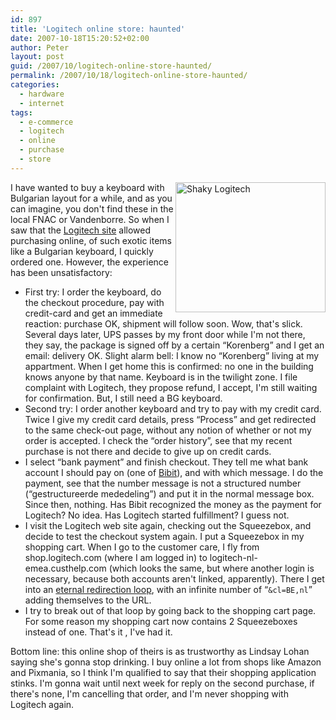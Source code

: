 ```yaml
---
id: 897
title: 'Logitech online store: haunted'
date: 2007-10-18T15:20:52+02:00
author: Peter
layout: post
guid: /2007/10/logitech-online-store-haunted/
permalink: /2007/10/18/logitech-online-store-haunted/
categories:
  - hardware
  - internet
tags:
  - e-commerce
  - logitech
  - online
  - purchase
  - store
---
```

[<img  width="240" src="http://farm3.static.flickr.com/2023/1617099492_01a17a2b62_m.jpg" alt="Shaky Logitech" height="208" style="float: right" />](http://www.flickr.com/photos/pforret/1617099492/ "Photo Sharing") I have wanted to buy a keyboard with Bulgarian layout for a while, and as you can imagine, you don't find these in the local FNAC or Vandenborre. So when I saw that the [Logitech site](http://www.logitech.be) allowed purchasing online, of such exotic items like a Bulgarian keyboard, I quickly ordered one. However, the experience has been unsatisfactory:

  * First try: I order the keyboard, do the checkout procedure, pay with credit-card and get an immediate reaction: purchase OK, shipment will follow soon. Wow, that's slick. Several days later, UPS passes by my front door while I'm not there, they say, the package is signed off by a certain &#8220;Korenberg&#8221; and I get an email: delivery OK. Slight alarm bell: I know no &#8220;Korenberg&#8221; living at my appartment. When I get home this is confirmed: no one in the building knows anyone by that name. Keyboard is in the twilight zone. I file complaint with Logitech, they propose refund, I accept, I'm still waiting for confirmation. But, I still need a BG keyboard.
  * Second try: I order another keyboard and try to pay with my credit card. Twice I give my credit card details, press &#8220;Process&#8221; and get redirected to the same check-out page, without any notion of whether or not my order is accepted. I check the &#8220;order history&#8221;, see that my recent purchase is not there and decide to give up on credit cards.
  * I select &#8220;bank payment&#8221; and finish checkout. They tell me what bank account I should pay on (one of [Bibit](http://www.bibit.com/)), and with which message. I do the payment, see that the number message is not a structured number (&#8220;gestructureerde mededeling&#8221;) and put it in the normal message box. Since then, nothing. Has Bibit recognized the money as the payment for Logitech? No idea. Has Logitech started fulfillment? I guess not.
  * I visit the Logitech web site again, checking out the Squeezebox, and decide to test the checkout system again. I put a Squeezebox in my shopping cart. When I go to the customer care, I fly from shop.logitech.com (where I am logged in) to logitech-nl-emea.custhelp.com (which looks the same, but where another login is necessary, because both accounts aren't linked, apparently). There I get into an [eternal redirection loop](http://www.logitech.com/index.cfm/support/home/0/0,CRID=271?p_sid=Ui1oFuOi&p_accessibility=0&p_redirect=&cl=BE), with an infinite number of &#8220;`&cl=BE,nl`&#8221; adding themselves to the URL.
  * I try to break out of that loop by going back to the shopping cart page. For some reason my shopping cart now contains 2 Squeezeboxes instead of one. That's it , I've had it.

Bottom line: this online shop of theirs is as trustworthy as Lindsay Lohan saying she's gonna stop drinking. I buy online a lot from shops like Amazon and Pixmania, so I think I'm qualified to say that their shopping application stinks. I'm gonna wait until next week for reply on the second purchase, if there's none, I'm cancelling that order, and I'm never shopping with Logitech again.